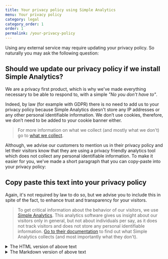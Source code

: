 ```yaml
---
title: Your privacy policy using Simple Analytics
menu: Your privacy policy
category: legal
category_order: 1
order: 1
permalink: /your-privacy-policy
---
```


Using any external service may require updating your privacy policy. So naturally you may ask the following question:

## Should we update our privacy policy if we install Simple Analytics?

We are a privacy first product, which is why we've made everything necessary to be able to respond to, with a simple *"No you don't have to"*.

Indeed, by law (for example with GDPR) there is no need to add us to your privacy policy because Simple Analytics doesn't store any IP addresses or any other personal identifiable information. We don’t use cookies, therefore, we don’t need to be added to your cookie banner either.

> For more information on what we collect (and mostly what we don't) go to [what we collect](https://docs.simpleanalytics.com/what-we-collect).

Although, we advise our customers to mention us in their privacy policy and let their visitors know that they are using a privacy friendly analytics tool which does not collect any personal identifiable information. To make it easier for you, we've made a short paragraph that you can copy-paste into your privacy policy:

## Copy paste this text into your privacy policy

Again, it's not required by law to do so, but we advise you to include this in spite of the fact, to enhance trust and transparency for your visitors.

> To get critical information about the behavior of our visitors, we use [Simple Analytics](https://simpleanalytics.com). This analytics software gives us insight about our visitors only in general, but not about individuals per say, as it does not track visitors and does not store any personal identifiable information. [Go to their documentation](https://docs.simpleanalytics.com/what-we-collect) to find out what Simple Analytics collects (and most importantly what they don't).

<details class="nowrap">
   <summary>The HTML version of above text</summary>
   <div markdown="1">
Copy paste this into your privacy policy or send a link to this page to your developer.

```html
To get critical information about the behavior of our visitors, we use <a href="https://simpleanalytics.com" target="_blank">Simple Analytics</a>. This analytics software gives us insight about our visitors only in general, but not about individuals per say, as it does not track visitors and does not store any personal identifiable information. <a href="https://docs.simpleanalytics.com/what-we-collect" target="_blank">Go to their documentation</a> to find out what Simple Analytics collects (and most importantly what they don't).
```
   </div>
</details>

<details class="nowrap">
   <summary>The Markdown version of above text</summary>
   <div markdown="1">
Copy paste this into your privacy policy or send a link to this page to your developer.

```markdown
To get critical information about the behavior of our visitors, we use [Simple Analytics](https://simpleanalytics.com). This analytics software gives us insight about our visitors only in general, but not about individuals per say, as it does not track visitors and does not store any personal identifiable information. [Go to their documentation](https://docs.simpleanalytics.com/what-we-collect) to find out what Simple Analytics collects (and most importantly what they don't).
```
   </div>
</details>
